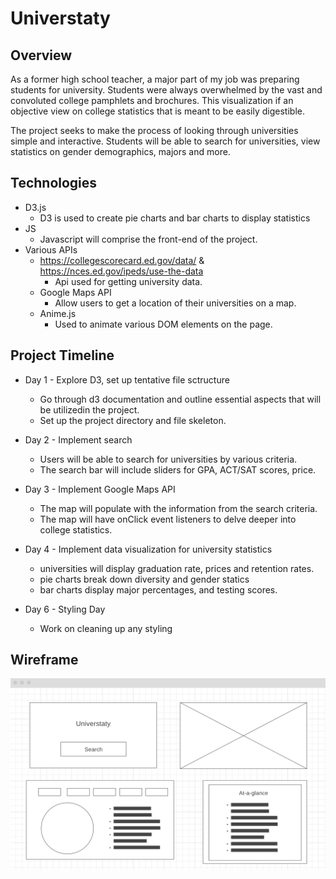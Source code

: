 # Universtaty 

## Overview 
As a former high school teacher, a major part of my job was preparing students for university. Students were always overwhelmed by the vast and convoluted college pamphlets and brochures. This visualization if an objective view on college statistics that is meant to be easily digestible.

The project seeks to make the process of looking through universities simple and interactive. Students will be able to search for universities, view statistics on gender demographics, majors and more.

## Technologies 
* D3.js
  * D3 is used to create pie charts and bar charts to display statistics
* JS
  * Javascript will comprise the front-end of the project.
* Various APIs
  * https://collegescorecard.ed.gov/data/ & https://nces.ed.gov/ipeds/use-the-data
    * Api used for getting university data. 
  * Google Maps API
    * Allow users to get a location of their universities on a map.
  * Anime.js
    * Used to animate various DOM elements on the page.


## Project Timeline

* Day 1 - Explore D3, set up tentative file sctructure
  * Go through d3 documentation and outline essential aspects that will be utilizedin the project.
  * Set up the project directory and file skeleton.

* Day 2 - Implement search
  * Users will be able to search for universities by various criteria.
  * The search bar will include sliders for GPA, ACT/SAT scores, price.

* Day 3 - Implement Google Maps API
  * The map will populate with the information from the search criteria. 
  * The map will have onClick event listeners to delve deeper into college statistics.

 * Day 4 - Implement data visualization for university statistics
   * universities will display graduation rate, prices and retention rates.
   * pie charts break down diversity and gender statics
   * bar charts display major percentages, and testing scores.

* Day 6 - Styling Day
  * Work on cleaning up any styling


## Wireframe
![display](https://github.com/pdfernandes/Universtaty/blob/master/src/styles/assets/staty_wf.png)





